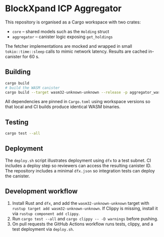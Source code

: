 # BlockXpand ICP Aggregator

This repository is organised as a Cargo workspace with two crates:

- `core` – shared models such as the `Holding` struct
- `aggregator` – canister logic exposing `get_holdings`

The fetcher implementations are mocked and wrapped in small `tokio::time::sleep` calls to mimic network latency. Results are cached in-canister for 60 s.

## Building

```bash
cargo build
# build the WASM canister
cargo build --target wasm32-unknown-unknown --release -p aggregator_wasm
```

All dependencies are pinned in `Cargo.toml` using workspace versions so that
local and CI builds produce identical WASM binaries.

## Testing

```bash
cargo test --all
```

## Deployment

The `deploy.sh` script illustrates deployment using `dfx` to a test subnet. CI includes a deploy step so reviewers can access the resulting canister ID. The repository includes a minimal `dfx.json` so integration tests can deploy the canister.

## Development workflow

1. Install Rust and `dfx`, and add the `wasm32-unknown-unknown` target with `rustup target add wasm32-unknown-unknown`. If Clippy is missing, install it via `rustup component add clippy`.
2. Run `cargo test --all` and `cargo clippy -- -D warnings` before pushing.
3. On pull requests the GitHub Actions workflow runs tests, clippy, and a test deployment via `deploy.sh`.
